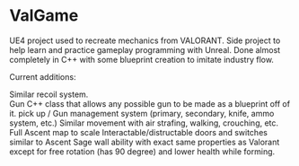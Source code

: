 # ValGame
UE4 project used to recreate mechanics from VALORANT. Side project to help learn and practice gameplay programming with Unreal. Done almost completely in C++
with some blueprint creation to imitate industry flow.

Current additions:

Similar recoil system.  
Gun C++ class that allows any possible gun to be made as a blueprint off of it.
pick up / Gun management system (primary, secondary, knife, ammo system, etc.)
Similar movement with air strafing, walking, crouching, etc.
Full Ascent map to scale
Interactable/distructable doors and switches similar to Ascent
Sage wall ability with exact same properties as Valorant except for free rotation (has 90 degree) and lower health while forming.
